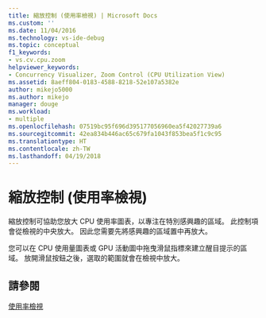 ```yaml
---
title: 縮放控制 (使用率檢視) | Microsoft Docs
ms.custom: ''
ms.date: 11/04/2016
ms.technology: vs-ide-debug
ms.topic: conceptual
f1_keywords:
- vs.cv.cpu.zoom
helpviewer_keywords:
- Concurrency Visualizer, Zoom Control (CPU Utilization View)
ms.assetid: 8aeff804-0183-4588-8218-52e107a5382e
author: mikejo5000
ms.author: mikejo
manager: douge
ms.workload:
- multiple
ms.openlocfilehash: 07519bc95f696d395177056960ea5f42027739a6
ms.sourcegitcommit: 42ea834b446ac65c679fa1043f853bea5f1c9c95
ms.translationtype: HT
ms.contentlocale: zh-TW
ms.lasthandoff: 04/19/2018
---
```

# <a name="zoom-control-utilization-view"></a>縮放控制 (使用率檢視)
縮放控制可協助您放大 CPU 使用率圖表，以專注在特別感興趣的區域。 此控制項會從檢視的中央放大。 因此您需要先將感興趣的區域置中再放大。  
  
 您可以在 CPU 使用量圖表或 GPU 活動圖中拖曳滑鼠指標來建立醒目提示的區域。 放開滑鼠按鈕之後，選取的範圍就會在檢視中放大。  
  
## <a name="see-also"></a>請參閱  
 [使用率檢視](../profiling/utilization-view.md)